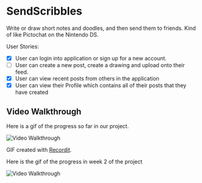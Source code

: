 # SendScribbles
 Write or draw short notes and doodles, and then send them to friends. Kind of like Pictochat on the Nintendo DS. 
 
 User Stories:
 - [X] User can login into application or sign up for a new account.
- [ ] User can create a new post, create a drawing and upload onto their feed.
- [X] User can view recent posts from others in the application
- [X] User can view their Profile which contains all of their posts that they have created

## Video Walkthrough

Here is a gif of the progress so far in our project.

<img src='http://g.recordit.co/kFO1LlsqED.gif' title='Video Walkthrough' width='' alt='Video Walkthrough' />

GIF created with [Recordit](https://recordit.co/?utm_source=player&utm_medium=header&utm_campaign=recordit?utm_source=player&utm_medium=header&utm_campaign=recordit).

Here is the gif of the progress in week 2 of the project

<img src='https://github.com/dkimjpg/SendScribbles/blob/main/Animation.gif' title='Video Walkthrough - Week 2' width='' alt='Video Walkthrough' />
